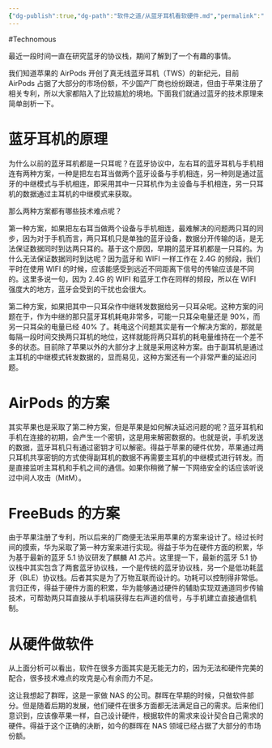 ```yaml
---
{"dg-publish":true,"dg-path":"软件之道/从蓝牙耳机看软硬件.md","permalink":"/软件之道/从蓝牙耳机看软硬件/","created":"2020-10-26T13:07:31.000+08:00","updated":"2024-05-23T12:13:57.000+08:00"}
---
```


#Technomous

最近一段时间一直在研究蓝牙的协议栈，期间了解到了一个有趣的事情。

我们知道苹果的 AirPods 开创了真无线蓝牙耳机（TWS）的新纪元，目前 AirPods 占据了大部分的市场份额，不少国产厂商也纷纷跟进，但由于苹果注册了相关专利，所以大家都陷入了比较尴尬的境地。下面我们就通过蓝牙的技术原理来简单剖析一下。

# 蓝牙耳机的原理

为什么以前的蓝牙耳机都是一只耳呢？在蓝牙协议中，左右耳的蓝牙耳机与手机相连有两种方案，一种是把左右耳当做两个蓝牙设备与手机相连，另一种则是通过蓝牙的中继模式与手机相连，即采用其中一只耳机作为主设备与手机相连，另一只耳机的数据通过主耳机的中继模式来获取。

那么两种方案都有哪些技术难点呢？

第一种方案，如果把左右耳当做两个设备与手机相连，最难解决的问题两只耳的同步，因为对于手机而言，两只耳机只是单独的蓝牙设备，数据分开传输的话，是无法保证数据同时到达两只耳的。基于这个原因，早期的蓝牙耳机都是一只耳的。为什么无法保证数据同时到达呢？因为蓝牙和 WIFI 一样工作在 2.4G 的频段，我们平时在使用 WIFI 的时候，应该能感受到远近不同距离下信号的传输应该是不同的。这里多说一句，因为 2.4G 的 WIFI 和蓝牙工作在同样的频段，所以在 WIFI 强度大的地方，蓝牙会受到的干扰也会很大。  

第二种方案，如果把其中一只耳朵作中继转发数据给另一只耳朵呢。这种方案的问题在于，作为中继的那只蓝牙耳机耗电非常多，可能一只耳朵电量还是 90%，而另一只耳朵的电量已经 40% 了。耗电这个问题其实是有一个解决方案的，那就是每隔一段时间交换两只耳机的地位，这样就能将两只耳机的耗电量维持在一个差不多的状态。目前除了苹果以外的大部分才上就是采用这种方案。由于副耳机是通过主耳机的中继模式转发数据的，显而易见，这种方案还有一个非常严重的延迟问题。

# AirPods 的方案

其实苹果也是采取了第二种方案，但是苹果是如何解决延迟问题的呢？蓝牙耳机和手机在连接的初期，会产生一个密钥，这是用来解密数据的。也就是说，手机发送的数据，蓝牙耳机只有通过密钥才可以解密。得益于苹果的硬件优势，苹果通过两只耳机共享密钥的方式使得副耳机的数据不再需要主耳机的中继模式进行转发。而是直接监听主耳机和手机之间的通信。如果你稍微了解一下网络安全的话应该听说过中间人攻击（MitM）。

# FreeBuds 的方案

由于苹果注册了专利，所以后来的厂商便无法采用苹果的方案来设计了。经过长时间的摸索，华为采取了第一种方案来进行实现。得益于华为在硬件方面的积累，华为基于最新的蓝牙 5.1 协议研发了麒麟 A1 芯片。这里提一下，最新的蓝牙 5.1 协议栈中其实包含了两套蓝牙协议栈，一个是传统的蓝牙协议栈，另一个是低功耗蓝牙（BLE）协议栈。后者其实是为了万物互联而设计的。功耗可以控制得非常低。言归正传，得益于硬件方面的积累，华为能够通过硬件的辅助实现双通道同步传输技术，可帮助两只耳直接从手机端获得左右声道的信号，与手机建立直接通信机制。

# 从硬件做软件

从上面分析可以看出，软件在很多方面其实是无能无力的，因为无法和硬件完美的配合，很多技术难点的攻克是心有余而力不足。  

这让我想起了群晖，这是一家做 NAS 的公司。群晖在早期的时候，只做软件部分。但是随着后期的发展，他们硬件在很多方面都无法满足自己的需求。后来他们意识到，应该像苹果一样，自己设计硬件，根据软件的需求来设计契合自己需求的硬件。得益于这个正确的决断，如今的群晖在 NAS 领域已经占据了大部分的市场份额。